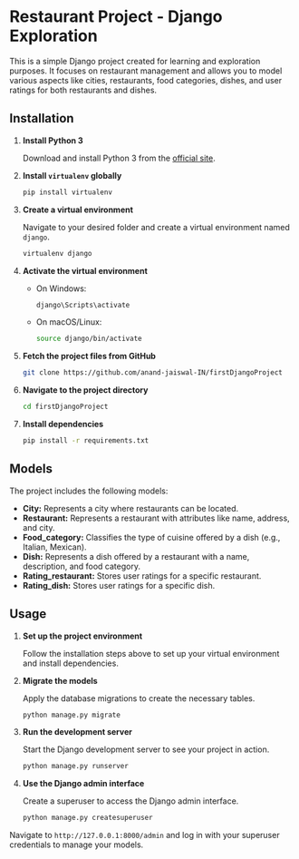 # Restaurant Project - Django Exploration

This is a simple Django project created for learning and exploration purposes. It focuses on restaurant management and allows you to model various aspects like cities, restaurants, food categories, dishes, and user ratings for both restaurants and dishes.

## Installation

1. **Install Python 3**

   Download and install Python 3 from the [official site](https://www.python.org/).

2. **Install `virtualenv` globally**

   ```bash
   pip install virtualenv
   ```

3. **Create a virtual environment**

   Navigate to your desired folder and create a virtual environment named `django`.

   ```bash
   virtualenv django
   ```

4. **Activate the virtual environment**

   - On Windows:

     ```bash
     django\Scripts\activate
     ```

   - On macOS/Linux:

     ```bash
     source django/bin/activate
     ```

5. **Fetch the project files from GitHub**

   ```bash
   git clone https://github.com/anand-jaiswal-IN/firstDjangoProject
   ```

6. **Navigate to the project directory**

   ```bash
   cd firstDjangoProject
   ```

7. **Install dependencies**

   ```bash
   pip install -r requirements.txt
   ```

## Models

The project includes the following models:

- **City:** Represents a city where restaurants can be located.
- **Restaurant:** Represents a restaurant with attributes like name, address, and city.
- **Food_category:** Classifies the type of cuisine offered by a dish (e.g., Italian, Mexican).
- **Dish:** Represents a dish offered by a restaurant with a name, description, and food category.
- **Rating_restaurant:** Stores user ratings for a specific restaurant.
- **Rating_dish:** Stores user ratings for a specific dish.

## Usage

1. **Set up the project environment**

   Follow the installation steps above to set up your virtual environment and install dependencies.

2. **Migrate the models**

   Apply the database migrations to create the necessary tables.

   ```bash
   python manage.py migrate
   ```

3. **Run the development server**

   Start the Django development server to see your project in action.

   ```bash
   python manage.py runserver
   ```

4. **Use the Django admin interface**

   Create a superuser to access the Django admin interface.

   ```bash
   python manage.py createsuperuser
   ```

Navigate to `http://127.0.0.1:8000/admin` and log in with your superuser credentials to manage your models.